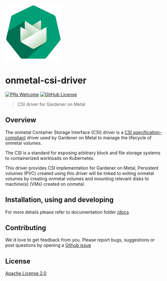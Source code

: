 ![Gardener on Metal Logo](docs/assets/logo.png)

# onmetal-csi-driver

 [![PRs Welcome](https://img.shields.io/badge/PRs-welcome-brightgreen.svg?style=flat-square)](http://makeapullrequest.com) 
[![GitHub License](https://img.shields.io/static/v1?label=License&message=Apache-2.0&color=blue&style=flat-square)](LICENSE)

> CSI driver for Gardener on Metal

## Overview 

The onmetal Container Storage Interface (CSI) driver is a [CSI specification-compliant](https://github.com/onmetal/onmetal-csi-driver/tree/main/docs) driver used by Gardener on Metal to manage the lifecycle of onmetal volumes.

The CSI is a standard for exposing arbitrary block and file storage systems to containerized workloads on Kubernetes. 

This driver provides CSI implementation for Gardener on Metal,
Persistent volumes (PVC) created using this driver will be linked to exiting onmetal volumes by creating onmetal volumes and mounting relevant disks to machine(s) (VMs) created on onmetal.

## Installation, using and developing 

For more details please refer to documentation folder  [/docs](https://github.com/onmetal/onmetal-csi-driver/tree/main/docs)

## Contributing 

We`d love to get feedback from you. 
Please report bugs, suggestions or post questions by opening a [Github issue](https://github.com/onmetal/onmetal-csi-driver/issues)

## License

[Apache License 2.0](/LICENSE)